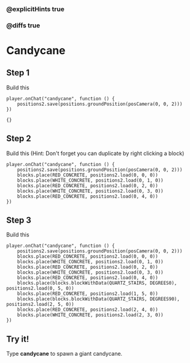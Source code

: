 ### @explicitHints true

### @diffs true

# Candycane

## Step 1

Build this 

```blocks
player.onChat("candycane", function () {
    positions2.save(positions.groundPosition(posCamera(0, 0, 2)))
})
```

```template
{}
```

## Step 2

Build this (Hint: Don't forget you can duplicate by right clicking a block)

```blocks
player.onChat("candycane", function () {
    positions2.save(positions.groundPosition(posCamera(0, 0, 2)))
    blocks.place(RED_CONCRETE, positions2.load(0, 0, 0))
    blocks.place(WHITE_CONCRETE, positions2.load(0, 1, 0))
    blocks.place(RED_CONCRETE, positions2.load(0, 2, 0))
    blocks.place(WHITE_CONCRETE, positions2.load(0, 3, 0))
    blocks.place(RED_CONCRETE, positions2.load(0, 4, 0))
})
```

## Step 3

Build this

```blocks
player.onChat("candycane", function () {
    positions2.save(positions.groundPosition(posCamera(0, 0, 2)))
    blocks.place(RED_CONCRETE, positions2.load(0, 0, 0))
    blocks.place(WHITE_CONCRETE, positions2.load(0, 1, 0))
    blocks.place(RED_CONCRETE, positions2.load(0, 2, 0))
    blocks.place(WHITE_CONCRETE, positions2.load(0, 3, 0))
    blocks.place(RED_CONCRETE, positions2.load(0, 4, 0))
    blocks.place(blocks.blockWithData(QUARTZ_STAIRS, DEGREES0), positions2.load(0, 5, 0))
    blocks.place(RED_CONCRETE, positions2.load(1, 5, 0))
    blocks.place(blocks.blockWithData(QUARTZ_STAIRS, DEGREES90), positions2.load(2, 5, 0))
    blocks.place(RED_CONCRETE, positions2.load(2, 4, 0))
    blocks.place(WHITE_CONCRETE, positions2.load(2, 3, 0))
})
```

## Try it!

Type **candycane** to spawn a giant candycane.